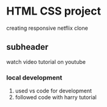 # HTML CSS project

creating responsive netflix clone

## subheader 
watch video tutorial on youtube

### local development
1. used vs code for development
2. followed code with harry tutorial